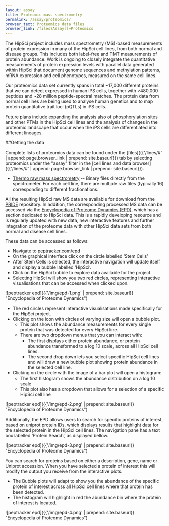 ```yaml
---
layout: assay
title: Proteomic mass spectrometry
permalink: /assay/proteomics/
browser_text: Proteomics data files
browser_link: /files?Assay[]=Proteomics
---
```


The HipSci project includes mass spectrometry (MS)-based measurements of
protein expression in many of the HipSci cell lines, from both normal and
disease groups. This includes both label-free and TMT measurements of protein
abundance. Work is ongoing to closely integrate the quantitative measurements
of protein expression levels with parallel data generated within HipSci that
document genome sequences and methylation patterns, mRNA expression and cell
phenotypes, measured on the same cell lines.

Our proteomics data set currently spans in total ~17,000 different proteins
that we can detect expressed in human iPS cells, together with >480,000
peptides and ~28 million peptide-spectral matches. The protein data from normal
cell lines are being used to analyse human genetics and to map protein
quantitative trait loci (pQTLs) in iPS cells.

Future plans include expanding the analysis also of phosphorylation sites and
other PTMs in the HipSci cell lines and the analysis of changes in the
proteomic landscape that occur when the iPS cells are differentiated into
different lineages.

##Getting the data

Complete lists of proteomics data can be found under the
[files]({{'/lines/#' | append: page.browser_link | prepend: site.baseurl}})
tab by selecting proteomics under the "assay" filter in the
[cell lines and data browser]({{'/lines/#' | append: page.browser_link | prepend: site.baseurl}}).

* [Thermo raw mass spectrometry]({{'/lines/#/files?Assay[]=Proteomics&Description[]=Thermo%20raw%20mass%20spectrometry}})
-- Binary files directly from the spectrometer. For each cell line, there are
multiple raw files (typically 16) corresponding to different fractionations.

All the resulting HipSci raw MS data are available for download from the
[PRIDE](http://www.ebi.ac.uk/pride/archive/) repository. In addition, the
corresponding processed MS data can be accessed via the
[Encyclopedia of Proteome Dynamics (EPD)](https://www.peptracker.com/epd/analytics/),
which has a section dedicated to HipSci data. This is a rapidly developing
resource and is regularly updated with new data, new interactive features and
further integration of the proteome data with other HipSci data sets from both
normal and disease cell lines.

These data can be accessed as follows:

* Navigate to [peptracker.com/epd](https://www.peptracker.com/epd/analytics/)
* On the graphical interface click on the circle labelled ‘Stem Cells’ 
* After Stem Cells is selected, the interactive navigation will update itself and display a bubble labelled ‘HipSci’. 
* Click on the HipSci bubble to explore data available for the project. 
* Selecting HipSci will show you two red circles, representing interactive visualisations that can be accessed when clicked upon.

![peptracker epd]({{'/img/epd-1.png' | prepend: site.baseurl}} "Encyclopedia of Proteome Dynamics")

* The red circles represent interactive visualisations made specifically for the HipSci project.
* Clicking on the icon with circles of varying size will open a bubble plot.
  * This plot shows the abundance measurements for every single protein that was detected for every HipSci line.
  * There are two dropdown menus that you can interact with:
    * The first displays either protein abundance, or protein abundance transformed to a log 10 scale, across all HipSci cell lines.
    * The second drop down lets you select specific HipSci cell lines and will draw a new bubble plot showing protein abundance in the selected cell line.
* Clicking on the circle with the image of a bar plot will open a histogram:
  * The first histogram shows the abundance distribution on a log 10 scale
  * This plot also has a dropdown that allows for a selection of a specific HipSci cell line

![peptracker epd]({{'/img/epd-2.png' | prepend: site.baseurl}} "Encyclopedia of Proteome Dynamics")

Additionally, the EPD allows users to search for specific proteins of interest,
based on uniprot protein IDs, which displays results that highlight data for
the selected protein in the HipSci cell lines. The navigation pane has a text
box labelled ‘Protein Search’, as displayed bellow.

![peptracker epd]({{'/img/epd-3.png' | prepend: site.baseurl}} "Encyclopedia of Proteome Dynamics")

You can search for proteins based on either a description, gene, name or Uniprot accession. When you have selected a protein of interest this will modify the output you receive from the interactive plots.
*  The Bubble plots will adapt to show you the abundance of the specific protein of interest across all HipSci cell lines where that protein has been detected.
*  The histogram will highlight in red the abundance bin where the protein of interest is located.

![peptracker epd]({{'/img/epd-4.png' | prepend: site.baseurl}} "Encyclopedia of Proteome Dynamics")
